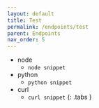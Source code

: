 ```yaml
---
layout: default
title: Test
permalink: /endpoints/test
parent: Endpoints
nav_order: 5
---
```


- node
    - `node snippet`
- python
    - `python snippet`
- curl
    - `curl snippet`
{: .tabs }
